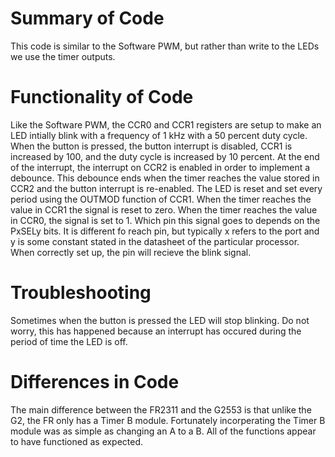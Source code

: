 # Summary of Code
This code is similar to the Software PWM, but rather than write to the LEDs we use the timer outputs.

# Functionality of Code
Like the Software PWM, the CCR0 and CCR1 registers are setup to make an LED intially blink with a frequency of 1 kHz with a 50 percent duty cycle. When the button is pressed, the button interrupt is disabled, CCR1 is increased by 100, and the duty cycle is increased by 10 percent. At the end of the interrupt, the interrupt on CCR2 is enabled in order to implement a debounce. This debounce ends when the timer reaches the value stored in CCR2 and the button interrupt is re-enabled. The LED is reset and set every period using the OUTMOD function of CCR1. When the timer reaches the value in CCR1 the signal is reset to zero. When the timer reaches the value in CCR0, the signal is set to 1. Which pin this signal goes to depends on the PxSELy bits. It is different fo reach pin, but typically x refers to the port and y is some constant stated in the datasheet of the particular processor. When correctly set up, the pin will recieve the blink signal.

# Troubleshooting
Sometimes when the button is pressed the LED will stop blinking. Do not worry, this has happened because an interrupt has occured during the period of time the LED is off.

# Differences in Code
The main difference between the FR2311 and the G2553 is that unlike the G2, the FR only has a Timer B module. Fortunately incorperating the Timer B module was as simple as changing an A to a B. All of the functions appear to have functioned as expected.
